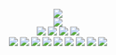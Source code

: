 <!--
readme.md (Even though it's HTML) by @blocksrey
読めますか？これは日本語です。
-->
<p align=center>
	<img src=https://je.gy/images/click.gif>
	<br>
	<img src=http://watch.je.gy:7890/V>
	<br>
	<a href=http://watch.je.gy:7890/L><img src=https://je.gy/images/H.gif></a>
	<a href=http://watch.je.gy:7890/D><img src=https://je.gy/images/J.gif></a>
	<a href=http://watch.je.gy:7890/U><img src=https://je.gy/images/K.gif></a>
	<a href=http://watch.je.gy:7890/R><img src=https://je.gy/images/L.gif></a>
	<br>
	<a href=https://github.com/blocksrey><img src=https://je.gy/icons/github.png></a>
	<a href=https://blocksrey.booth.pm><img src=https://je.gy/icons/booth.png></a>
	<a href=https://blocksrey.itch.io><img src=https://je.gy/icons/itch.png></a>
	<a href=https://twitter.com/blocksrey><img src=https://je.gy/icons/twitter.png></a>
	<a href=https://facebook.com/blocksery><img src=https://je.gy/icons/facebook.png></a>
	<a href=https://youtube.com/blocksrey><img src=https://je.gy/icons/youtube.png></a>
	<a href=https://instagram.com/blocksrey><img src=https://je.gy/icons/instagram.png></a>
	<a href=https://je.gy><img src=https://je.gy/icons/blocksrey.png></a>
	<a href=https://www.roblox.com/users/9835437/profile><img src=https://je.gy/icons/roblox.png></a>
</p>